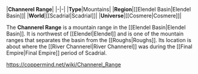 |**Channerel Range**|
|-|-|
|**Type**|Mountains|
|**Region**|[[Elendel Basin\|Elendel Basin]]|
|**World**|[[Scadrial\|Scadrial]]|
|**Universe**|[[Cosmere\|Cosmere]]|

The **Channerel Range** is a mountain range in the [[Elendel Basin\|Elendel Basin]]. It is northwest of [[Elendel\|Elendel]] and is one of the mountain ranges that separates the basin from the [[Roughs\|Roughs]]. Its location is about where the [[River Channerel\|River Channerel]] was during the [[Final Empire\|Final Empire]] period of Scadrial.



https://coppermind.net/wiki/Channerel_Range